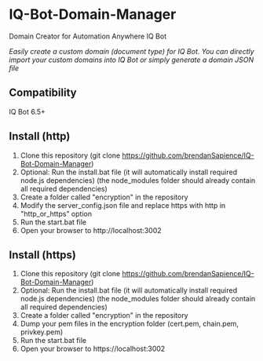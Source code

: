 # IQ-Bot-Domain-Manager

Domain Creator for Automation Anywhere IQ Bot

_Easily create a custom domain (document type) for IQ Bot. You can directly import your custom domains into IQ Bot or simply generate a domain JSON file_

## Compatibility

IQ Bot 6.5+

## Install (http)

1. Clone this repository (git clone https://github.com/brendanSapience/IQ-Bot-Domain-Manager)
2. Optional: Run the install.bat file (it will automatically install required node.js dependencies)
(the node_modules folder should already contain all required dependencies)
3. Create a folder called "encryption" in the repository
4. Modify the server_config.json file and replace https with http in "http_or_https" option
5. Run the start.bat file
6. Open your browser to http://localhost:3002

## Install (https)

1. Clone this repository (git clone https://github.com/brendanSapience/IQ-Bot-Domain-Manager)
2. Optional: Run the install.bat file (it will automatically install required node.js dependencies)
(the node_modules folder should already contain all required dependencies)
3. Create a folder called "encryption" in the repository
4. Dump your pem files in the encryption folder (cert.pem, chain.pem, privkey.pem)
5. Run the start.bat file
6. Open your browser to https://localhost:3002



